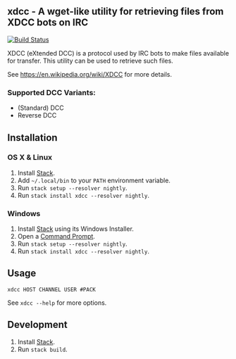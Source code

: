 ## xdcc - A wget-like utility for retrieving files from XDCC bots on IRC

[![Build Status](https://travis-ci.org/JanGe/xdcc.svg?branch=master)](https://travis-ci.org/JanGe/xdcc)

XDCC (eXtended DCC) is a protocol used by IRC bots to make files
available for transfer. This utility can be used to retrieve such files.

See https://en.wikipedia.org/wiki/XDCC for more details.

### Supported DCC Variants:

* (Standard) DCC
* Reverse DCC

## Installation

### OS X & Linux

1. Install [Stack](http://docs.haskellstack.org/en/stable/README/).
1. Add `~/.local/bin` to your `PATH` environment variable.
1. Run `stack setup --resolver nightly`.
1. Run `stack install xdcc --resolver nightly`.

### Windows

1. Install [Stack](http://docs.haskellstack.org/en/stable/install_and_upgrade/#windows) using its Windows Installer.
1. Open a [Command Prompt](http://www.digitalcitizen.life/7-ways-launch-command-prompt-windows-7-windows-8).
1. Run `stack setup --resolver nightly`.
1. Run `stack install xdcc --resolver nightly`.

## Usage
```
xdcc HOST CHANNEL USER #PACK
```

See `xdcc --help` for more options.

## Development

1. Install [Stack](http://docs.haskellstack.org/en/stable/README/).
1. Run `stack build`.

